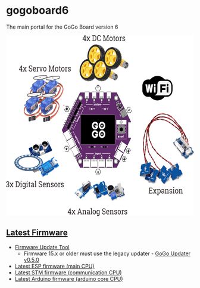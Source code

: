 # gogoboard6
The main portal for the GoGo Board version 6

<img src="/gogo6_overview.png" width="600" height="485">


## [Latest Firmware](https://gogo-board-project.gitbook.io/gogo6-demo/getting-started/firmware-updates)
* [Firmware Update Tool](https://github.com/MomePP/gogo-updater-electron/releases/latest)
  * Firmware 15.x or older must use the legacy updater - [GoGo Updater v0.5.0](https://github.com/MomePP/gogo-updater-electron/releases/tag/version-0.5.0)
* [Latest ESP firmware (main CPU)](https://github.com/LILCMU/GoGoBoard-ESP32/releases/latest)
* [Latest STM firmware (communication CPU)](https://github.com/LILCMU/GoGoBoard-STM32/releases/latest)
* [Latest Arduino firmware (arduino core CPU)](https://github.com/LILCMU/GoGoBoard-Arduino-Core/releases/latest)


